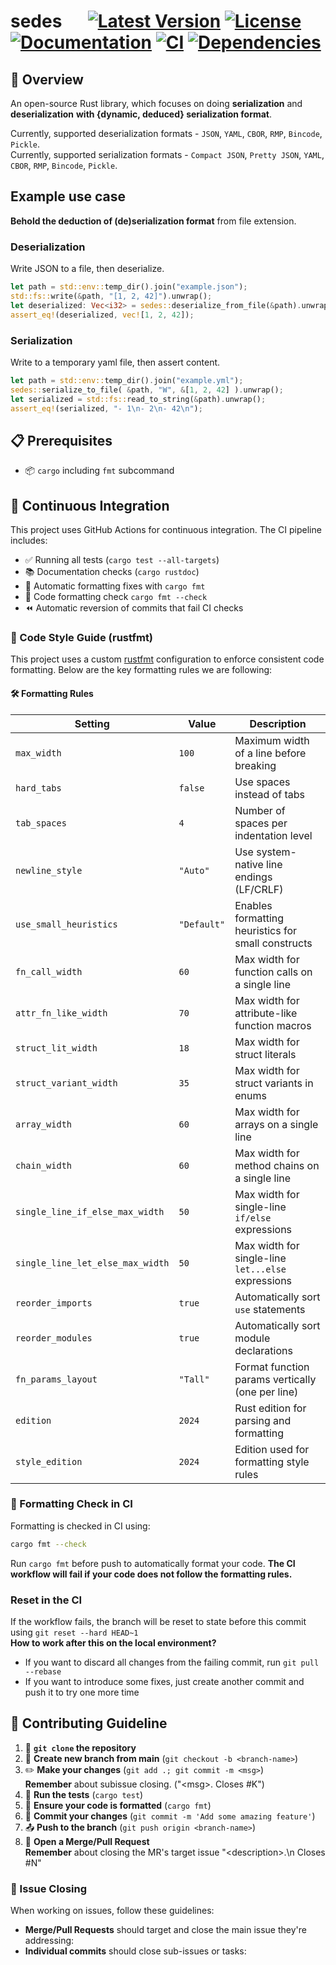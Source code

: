 # sedes &emsp; [![Latest Version]][crates.io] [![License]][license] [![Documentation]][docs.rs] [![CI]][actions] [![Dependencies]][deps]
<!-- [![Coverage]][codecov] -->

[Latest Version]: https://img.shields.io/crates/v/sedes.svg
[crates.io]: https://crates.io/crates/sedes
[License]: https://img.shields.io/crates/l/sedes.svg
[license]: https://github.com/Siiir/sedes/blob/main/LICENSE
[Documentation]: https://docs.rs/sedes/badge.svg
[docs.rs]: https://docs.rs/sedes
[CI]: https://github.com/Siiir/sedes/actions/workflows/check.yaml/badge.svg?branch=main
[actions]: https://github.com/Siiir/sedes/actions/workflows/check.yaml
[Dependencies]: https://deps.rs/repo/github/Siiir/sedes/status.svg
[deps]: https://deps.rs/repo/github/Siiir/sedes
[Coverage]: https://codecov.io/gh/Siiir/sedes/branch/main/graph/badge.svg
[codecov]: https://codecov.io/gh/Siiir/sedes

## 🎯 Overview

An open-source Rust library, which focuses on doing **serialization** and **deserialization** **with {dynamic, deduced} serialization format**.

Currently, supported deserialization formats - `JSON`, `YAML`, `CBOR`, `RMP`, `Bincode`, `Pickle`.  
Currently, supported serialization formats - `Compact JSON`, `Pretty JSON`, `YAML`, `CBOR`, `RMP`, `Bincode`, `Pickle`.  

## Example use case

**Behold the deduction of (de)serialization format** from file extension.

### Deserialization

Write JSON to a file, then deserialize.

```rust
let path = std::env::temp_dir().join("example.json");
std::fs::write(&path, "[1, 2, 42]").unwrap();
let deserialized: Vec<i32> = sedes::deserialize_from_file(&path).unwrap();
assert_eq!(deserialized, vec![1, 2, 42]);
```

### Serialization

Write to a temporary yaml file, then assert content.

```rust
let path = std::env::temp_dir().join("example.yml");
sedes::serialize_to_file( &path, "W", &[1, 2, 42] ).unwrap();
let serialized = std::fs::read_to_string(&path).unwrap();
assert_eq!(serialized, "- 1\n- 2\n- 42\n");
```

## 📋 Prerequisites

- 📦 `cargo` including `fmt` subcommand

## 🔄 Continuous Integration

This project uses GitHub Actions for continuous integration. The CI pipeline includes:

- ✅ Running all tests (`cargo test --all-targets`)
- 📚 Documentation checks (`cargo rustdoc`)
- 🤖 Automatic formatting fixes with `cargo fmt`
- 💅 Code formatting check `cargo fmt --check`
- ⏪ Automatic reversion of commits that fail CI checks

### 🧹 Code Style Guide (rustfmt)

This project uses a custom [rustfmt](https://github.com/rust-lang/rustfmt) configuration to enforce consistent code formatting. Below are the key formatting rules we are following:

#### 🛠️ Formatting Rules

| Setting                          | Value       | Description                                        |
| -------------------------------- | ----------- | -------------------------------------------------- |
| `max_width`                      | `100`       | Maximum width of a line before breaking            |
| `hard_tabs`                      | `false`     | Use spaces instead of tabs                         |
| `tab_spaces`                     | `4`         | Number of spaces per indentation level             |
| `newline_style`                  | `"Auto"`    | Use system-native line endings (LF/CRLF)           |
| `use_small_heuristics`           | `"Default"` | Enables formatting heuristics for small constructs |
| `fn_call_width`                  | `60`        | Max width for function calls on a single line      |
| `attr_fn_like_width`             | `70`        | Max width for attribute-like function macros       |
| `struct_lit_width`               | `18`        | Max width for struct literals                      |
| `struct_variant_width`           | `35`        | Max width for struct variants in enums             |
| `array_width`                    | `60`        | Max width for arrays on a single line              |
| `chain_width`                    | `60`        | Max width for method chains on a single line       |
| `single_line_if_else_max_width`  | `50`        | Max width for single-line `if/else` expressions    |
| `single_line_let_else_max_width` | `50`        | Max width for single-line `let...else` expressions |
| `reorder_imports`                | `true`      | Automatically sort `use` statements                |
| `reorder_modules`                | `true`      | Automatically sort module declarations             |
| `fn_params_layout`               | `"Tall"`    | Format function params vertically (one per line)   |
| `edition`                        | `2024`      | Rust edition for parsing and formatting            |
| `style_edition`                  | `2024`      | Edition used for formatting style rules            |

### 🧪 Formatting Check in CI

Formatting is checked in CI using:

```bash
cargo fmt --check
```

Run `cargo fmt` before push to automatically format your code.
**The CI workflow will fail if your code does not follow the formatting rules.**

### Reset in the CI

If the workflow fails, the branch will be reset to state before this commit using `git reset --hard HEAD~1` <br />
**How to work after this on the local environment?**

- If you want to discard all changes from the failing commit, run `git pull --rebase`
- If you want to introduce some fixes, just create another commit and push it to try one more time

## 🤝 Contributing Guideline

1. 🍴 **`git clone` the repository**
2. 🌿 **Create new branch from main** (`git checkout -b <branch-name>`)
3. ✏️ **Make your changes** (`git add .; git commit -m <msg>`)  
   **Remember** about subissue closing. ("\<msg\>. Closes #K")
4. 🧪 **Run the tests** (`cargo test`)
5. 💅 **Ensure your code is formatted** (`cargo fmt`)
6. 💾 **Commit your changes** (`git commit -m 'Add some amazing feature'`)
7. 📤 **Push to the branch** (`git push origin <branch-name>`)
8. 🔄 **Open a Merge/Pull Request**  
   **Remember** about closing the MR's target issue "\<description\>.\n Closes #N"

### 🎯 Issue Closing

When working on issues, follow these guidelines:

- **Merge/Pull Requests** should target and close the main issue they're addressing:
- **Individual commits** should close sub-issues or tasks:
